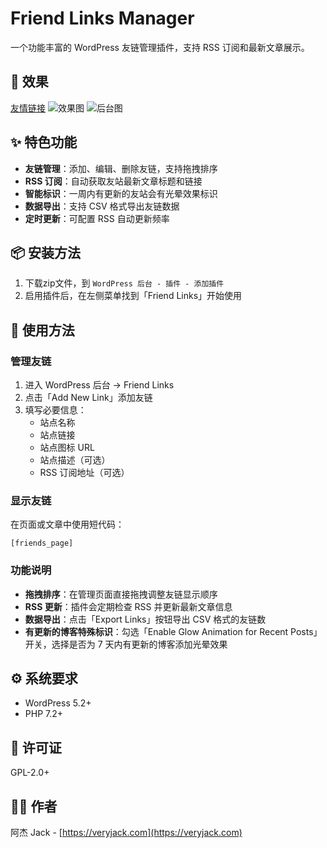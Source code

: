 # Friend Links Manager

一个功能丰富的 WordPress 友链管理插件，支持 RSS 订阅和最新文章展示。

## 🌁 效果
[友情链接](https://veryjack.com/friendlink/)
![效果图](https://github.com/very-jack/wp_friends_exhibition/blob/2ed80a6626a13adf336b0f49a5754c2a72e89260/%E6%95%88%E6%9E%9C%E5%9B%BE.webp)
![后台图](https://github.com/very-jack/wp_friends_exhibition/blob/2ed80a6626a13adf336b0f49a5754c2a72e89260/%E5%90%8E%E5%8F%B0%E5%9B%BE.webp)


## ✨ 特色功能

- **友链管理**：添加、编辑、删除友链，支持拖拽排序
- **RSS 订阅**：自动获取友站最新文章标题和链接
- **智能标识**：一周内有更新的友站会有光晕效果标识
- **数据导出**：支持 CSV 格式导出友链数据
- **定时更新**：可配置 RSS 自动更新频率

## 📦 安装方法

1. 下载zip文件，到 `WordPress 后台 - 插件 - 添加插件`
2. 启用插件后，在左侧菜单找到「Friend Links」开始使用

## 🚀 使用方法

### 管理友链

1. 进入 WordPress 后台 → Friend Links
2. 点击「Add New Link」添加友链
3. 填写必要信息：
   - 站点名称
   - 站点链接
   - 站点图标 URL
   - 站点描述（可选）
   - RSS 订阅地址（可选）

### 显示友链

在页面或文章中使用短代码：

```
[friends_page]
```

### 功能说明

- **拖拽排序**：在管理页面直接拖拽调整友链显示顺序
- **RSS 更新**：插件会定期检查 RSS 并更新最新文章信息
- **数据导出**：点击「Export Links」按钮导出 CSV 格式的友链数
- **有更新的博客特殊标识**：勾选「Enable Glow Animation for Recent Posts」开关，选择是否为 7 天内有更新的博客添加光晕效果

## ⚙️ 系统要求

- WordPress 5.2+
- PHP 7.2+

## 📄 许可证

GPL-2.0+

## 👨‍💻 作者

阿杰 Jack - [https://veryjack.com](https://veryjack.com)
